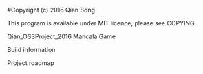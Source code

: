 #Copyright (c) 2016 Qian Song

This program is available under MIT licence, please see COPYING.
 
Qian_OSSProject_2016
Mancala Game

Build information


Project roadmap
